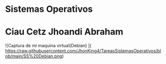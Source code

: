 # Sistemas Operativos
# Ciau Cetz Jhoandi Abraham
<span>![</span><span>Captura de mi maquina virtual(Debian)</span>
<span>]</span><span>(</span>
<span>https://raw.githubusercontent.com/JhonKing4/TareasSistemasOperativos/blob/main/SS%20Debian.png</span><span>)</span>
